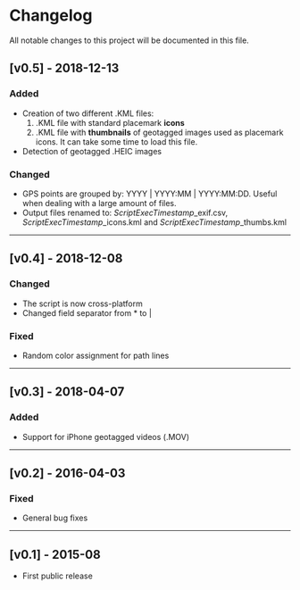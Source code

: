 # Changelog
All notable changes to this project will be documented in this file.

## [v0.5] - 2018-12-13
### Added
- Creation of two different .KML files: 
    1. .KML file with standard placemark **icons**
    2. .KML file with **thumbnails** of geotagged images used as placemark icons. It can take some time to load this file.
- Detection of geotagged .HEIC images

### Changed
- GPS points are grouped by: YYYY | YYYY:MM | YYYY:MM:DD. Useful when dealing with a large amount of files.
- Output files renamed to: *ScriptExecTimestamp*_exif.csv, *ScriptExecTimestamp*_icons.kml and *ScriptExecTimestamp*_thumbs.kml
---
## [v0.4] - 2018-12-08
### Changed
- The script is now cross-platform
- Changed field separator from * to |
### Fixed
- Random color assignment for path lines
---
## [v0.3] - 2018-04-07
### Added
- Support for iPhone geotagged videos (.MOV)
---
## [v0.2] - 2016-04-03
### Fixed
- General bug fixes 
---
## [v0.1] - 2015-08
- First public release

